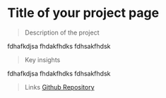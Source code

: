 # Title of your project page

> Description of the project

fdhafkdjsa
fhdakfhdks
fdhsakfhdsk

> Key insights

fdhafkdjsa
fhdakfhdks
fdhsakfhdsk

> Links
[Github Repository](https://github.com/jenningsconnor/PUBG-WinPerc/blob/master/PUBG_Capstone_Raw_Code)
